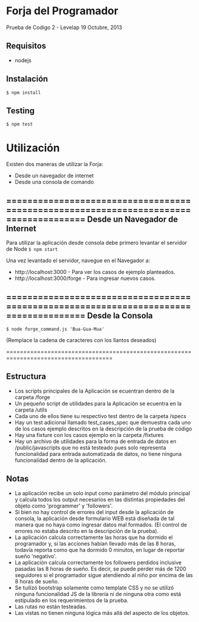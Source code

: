 Forja del Programador
=====================

Prueba de Codigo 2 - Levelap
19 Octubre, 2013


Requisitos
----------
* nodejs

Instalación
-----------
`$ npm install`

Testing
-------
`$ npm test`

Utilización
===========
Existen dos maneras de utilizar la Forja:
* Desde un navegador de internet
* Desde una consola de comando

=====================================================================================
Desde un Navegador de Internet
------------------------------
Para utilizar la aplicación desde consola debe primero levantar el servidor de Node
`$ npm start`

Una vez levantado el servidor, navegue en el Navegador a:
* http://localhost:3000  -  Para ver los casos de ejemplo planteados.
* http://localhost:3000/forge  -  Para ingresar nuevos casos.

=====================================================================================
Desde la Consola
----------------
`$ node forge_command.js 'Bua-Gua-Mua'`

(Remplace la cadena de caracteres con los llantos deseados)

=====================================================================================

Estructura
----------
* Los scripts principales de la Aplicación se ecuentran dentro de la carpeta /forge
* Un pequeño script de utilidades para la Aplicación se ecuentra en la carpeta /utils
* Cada uno de ellos tiene su respectivo test dentro de la carpeta /specs 
* Hay un test adicional llamado test_cases_spec que demuestra cada uno de los casos
  ejemplo descritos en la descripción de la prueba de código
* Hay una fixture con los casos ejemplo en la carpeta /fixtures
* Hay un archivo de utilidades para la forma de entrada de datos en /public/javascripts
  que no está testeado pues solo representa funcionalidad para entrada automatizada de
  datos, no tiene ninguna funcionalidad dentro de la aplicación.

Notas
-----
* La aplicación recibe un solo input como parámetro del módulo principal y calcula todos
  los output necesarios en las distintas propiedades del objeto como 'programmer' y 
  'followers'.
* Si bien no hay control de errores del input desde la aplicación de consola, la aplicación
  desde formulario WEB está diseñada de tal manera que no haya como ingresar datos 
  mal formados. (El control de errores no estaba descrito en la descripción de la prueba).
* La aplicación calcula correctamente las horas que ha dormido el programador y, si las
  acciones habían llevado más de las 8 horas, todavía reporta como que ha dormido 0 minutos,
  en lugar de reportar sueño 'negativo'.
* La aplicación calcula correctamente los followers perdidos inclusive pasadas las 8 
  horas de sueño.  Es decir, se puede perder más de 1200 seguidores si el programador sigue
  atendiendo al niño por encima de las 8 horas de sueño.
* Se tuilizó bootstrap solamente como template CSS y no se utilizó ninguna funcionalidad JS
  de la librería ni de ninguna otra como está estipulado en los requerimientos de la prueba.
* Las rutas no están testeadas.
* Las vistas no tienen ninguna lógica más allá del aspecto de los objetos.